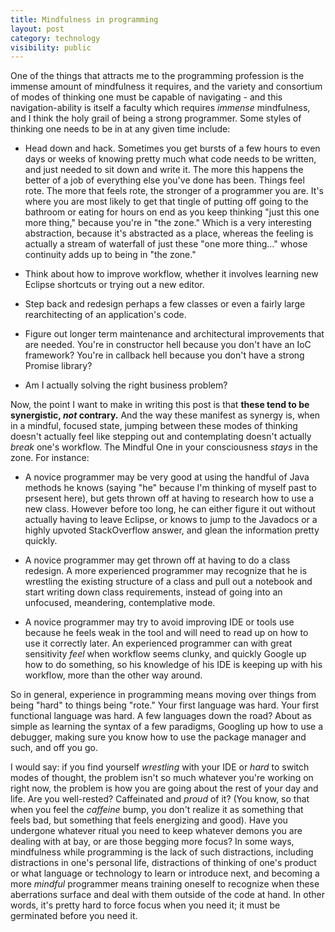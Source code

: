 ```yaml
---
title: Mindfulness in programming
layout: post
category: technology
visibility: public
---
```


One of the things that attracts me to the programming profession is the immense amount of mindfulness it requires, and the variety and consortium of modes of thinking one must be capable of navigating - and this navigation-ability is itself a faculty which requires *immense* mindfulness, and I think the holy grail of being a strong programmer.  Some styles of thinking one needs to be in at any given time include:

* Head down and hack.  Sometimes you get bursts of a few hours to even days or weeks of knowing pretty much what code needs to be written, and just needed to sit down and write it.  The more this happens the better of a job of everything else you've done has been. Things feel rote. The more that feels rote, the stronger of a programmer you are. It's where you are most likely to get that tingle of putting off going to the bathroom or eating for hours on end as you keep thinking "just this one more thing," because you're in "the zone."  Which is a very interesting abstraction, because it's abstracted as a place, whereas the feeling is actually a stream of waterfall of just these "one more thing..." whose continuity adds up to being in "the zone."

* Think about how to improve workflow, whether it involves learning new Eclipse shortcuts or trying out a new editor.

* Step back and redesign perhaps a few classes or even a fairly large rearchitecting of an application's code.

* Figure out longer term maintenance and architectural improvements that are needed.  You're in constructor hell because you don't have an IoC framework?  You're in callback hell because you don't have a strong Promise library?

* Am I actually solving the right business problem?

Now, the point I want to make in writing this post is that **these tend to be synergistic, *not* contrary.**  And the way these manifest as synergy is, when in a mindful, focused state, jumping between these modes of thinking doesn't actually feel like stepping out and contemplating doesn't actually *break* one's workflow.  The Mindful One in your consciousness *stays* in the zone.  For instance:

* A novice programmer may be very good at using the handful of Java methods he knows (saying "he" because I'm thinking of myself past to prsesent here), but gets thrown off at having to research how to use a new class.  However before too long, he can either figure it out without actually having to leave Eclipse, or knows to jump to the Javadocs or a highly upvoted StackOverflow answer, and glean the information pretty quickly.

* A novice programmer may get thrown off at having to do a class redesign.  A more experienced programmer may recognize that he is wrestling the existing structure of a class and pull out a notebook and start writing down class requirements, instead of going into an unfocused, meandering, contemplative mode.

* A novice programmer may try to avoid improving IDE or tools use because he feels weak in the tool and will need to read up on how to use it correctly later. An experienced programmer can with great sensitivity *feel* when workflow seems clunky, and quickly Google up how to do something, so his knowledge of his IDE is keeping up with his workflow, more than the other way around.

So in general, experience in programming means moving over things from being "hard" to things being "rote." Your first language was hard. Your first functional language was hard. A few languages down the road? About as simple as learning the syntax of a few paradigms, Googling up how to use a debugger, making sure you know how to use the package manager and such, and off you go.

I would say:  if you find yourself *wrestling* with your IDE or *hard* to switch modes of thought, the problem isn't so much whatever you're working on right now, the problem is how you are going about the rest of your day and life. Are you well-rested? Caffeinated and *proud* of it?  (You know, so that when you feel the *caffeine* bump, you don't realize it as something that feels bad, but something that feels energizing and good). Have you undergone whatever ritual you need to keep whatever demons you are dealing with at bay, or are those begging more focus? In some ways, mindfulness while programming is the lack of such distractions, including distractions in one's personal life, distractions of thinking of one's product or what language or technology to learn or introduce next, and becoming a more *mindful* programmer means training oneself to recognize when these aberrations surface and deal with them outside of the code at hand. In other words, it's pretty hard to force focus when you need it; it must be germinated before you need it.
